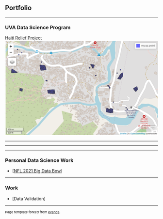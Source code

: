 ## Portfolio

---

### UVA Data Science Program 

[Haiti Relief Project](/machinelearnjoe/Disaster%20Relief%20Project.htm)
<img src="images/Screen Shot 2020-12-31 at 4.53.33 PM.png?raw=true"/>

---

---

---

### Personal Data Science Work

- [[NFL 2021 Big Data Bowl](/pdf/sample_presentation.pdf)

---

### Work
- [Data Validation]

---
<p style="font-size:11px">Page template forked from <a href="https://github.com/evanca/quick-portfolio">evanca</a></p>
<!-- Remove above link if you don't want to attibute -->
